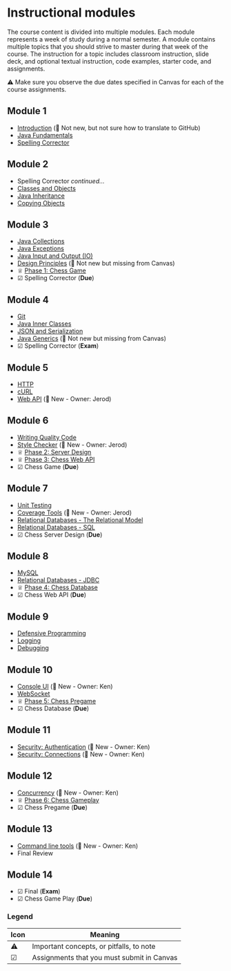 # Instructional modules

The course content is divided into multiple modules. Each module represents a week of study during a normal semester. A module contains multiple topics that you should strive to master during that week of the course. The instruction for a topic includes classroom instruction, slide deck, and optional textual instruction, code examples, starter code, and assignments.

⚠ Make sure you observe the due dates specified in Canvas for each of the course assignments.

## Module 1

- [Introduction](introduction/introduction.md) (🛑 Not new, but not sure how to translate to GitHub)
- [Java Fundamentals](java-fundamentals/java-fundamentals.md)
- [Spelling Corrector](../spelling-corrector/spelling-corrector.md)

## Module 2

- Spelling Corrector _continued..._
- [Classes and Objects](classes-and-objects/classes-and-objects.md)
- [Java Inheritance](inheritance/inheritance.md)
- [Copying Objects](copying-objects/copying-objects.md)

## Module 3

- [Java Collections](collections/collections.md)
- [Java Exceptions](exceptions/exceptions.md)
- [Java Input and Output (IO)](io/io.md)
- [Design Principles](design-principles/design-principles.md) (🛑 Not new but missing from Canvas)
- ♕ [Phase 1: Chess Game](../chess/1-chess-game/chess-game.md)
- ☑ Spelling Corrector (**Due**)

## Module 4

- [Git](git/git.md)
- [Java Inner Classes](inner-classes/inner-classes.md)
- [JSON and Serialization](json/json.md)
- [Java Generics](generics/generics.md) (🛑 Not new but missing from Canvas)
- ☑ Spelling Corrector (**Exam**)

## Module 5

- [HTTP](http/http.md)
- [cURL](curl/curl.md)
- [Web API](web-api/web-api.md) (🛑 New - Owner: Jerod)

## Module 6

- [Writing Quality Code](quality-code/quality-code.md)
- [Style Checker](style-checker/style-checker.md) (🛑 New - Owner: Jerod)
- ♕ [Phase 2: Server Design](../chess/2-server-design/server-design.md)
- ♕ [Phase 3: Chess Web API](../chess/3-web-api/web-api.md)
- ☑ Chess Game (**Due**)

## Module 7

- [Unit Testing](unit-testing/unit-testing.md)
- [Coverage Tools](coverage-tools/coverage-tools.md) (🛑 New - Owner: Jerod)
- [Relational Databases - The Relational Model](db-model/db-model.md)
- [Relational Databases - SQL](db-sql/db-sql.md)
- ☑ Chess Server Design (**Due**)

## Module 8

- [MySQL](mysql/mysql.md)
- [Relational Databases - JDBC](db-jdbc/db-jdbc.md)
- ♕ [Phase 4: Chess Database](../chess/4-database/database.md)
- ☑ Chess Web API (**Due**)

## Module 9

- [Defensive Programming](defensive-programming/defensive-programming.md)
- [Logging](logging/logging.md)
- [Debugging](debugging/debugging.md)

## Module 10

- [Console UI](console-ui/console-ui.md) (🛑 New - Owner: Ken)
- [WebSocket](websocket/websocket.md)
- ♕ [Phase 5: Chess Pregame](../chess/5-pregame/pregame.md)
- ☑ Chess Database (**Due**)

## Module 11

- [Security: Authentication](security-authentication/security-authentication.md) (🛑 New - Owner: Ken)
- [Security: Connections](security-connections/security-connections.md) (🛑 New - Owner: Ken)

## Module 12

- [Concurrency](concurrency/concurrency.md) (🛑 New - Owner: Ken)
- ♕ [Phase 6: Chess Gameplay](../chess/6-gameplay/gameplay.md)
- ☑ Chess Pregame (**Due**)

## Module 13

- [Command line tools](command-line-tools/command-line-tools.md) (🛑 New - Owner: Ken)
- Final Review

## Module 14

- ☑ Final (**Exam**)
- ☑ Chess Game Play (**Due**)

### Legend

| Icon | Meaning                                    |
| ---- | ------------------------------------------ |
| ⚠    | Important concepts, or pitfalls, to note   |
| ☑    | Assignments that you must submit in Canvas |
